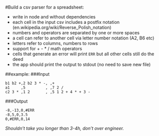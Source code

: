 #Build a csv parser for a spreadsheet:

- write in node and without dependencies
- each cell in the input csv includes a postfix notation (en.wikipedia.org/wiki/Reverse_Polish_notation)
- numbers and operators are separated  by one or more spaces
- a cell can refer to another cell via letter number notation (A2, B6 etc)
- letters refer to columns, numbers to rows
- support for + - * / math operators
- cells that generate an error will print `ERR` but all other cells still do the deed
- the app should print the output to stdout (no need to save new file)

##example:
###Input
```
b1 b2 +,2 b2 3 * -, ,+
a1     ,5         , ,7 2 /
c2 3 * ,1 2       , ,5 1 2 + 4 * + 3 -
```

###Output
```
-8,-13,0,#ERR
-8,5,0,3.5
0,#ERR,0,14
```

_Shouldn’t take you longer than 3-4h, don’t over engineer._
